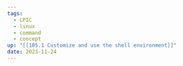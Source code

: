 ```yaml
---
tags:
  - LPIC
  - linux
  - command
  - concept
up: "[[105.1 Customize and use the shell environment]]"
date: 2023-11-24
---
```

###

```bash

```